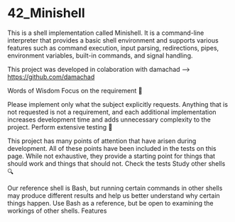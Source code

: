 # 42_Minishell

This is a shell implementation called Minishell. It is a command-line interpreter that provides a basic shell environment and supports various features such as command execution, input parsing, redirections, pipes, environment variables, built-in commands, and signal handling.

This project was developed in colaboration with damachad --> https://github.com/damachad

Words of Wisdom
Focus on the requirement 🎯

Please implement only what the subject explicitly requests. Anything that is not requested is not a requirement, and each additional implementation increases development time and adds unnecessary complexity to the project.
Perform extensive testing 🔬

This project has many points of attention that have arisen during development. All of these points have been included in the tests on this page. While not exhaustive, they provide a starting point for things that should work and things that should not. Check the tests
Study other shells 🔍

Our reference shell is Bash, but running certain commands in other shells may produce different results and help us better understand why certain things happen. Use Bash as a reference, but be open to examining the workings of other shells.
Features
